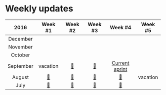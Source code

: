 # Weekly updates

| 2016 | Week #1 | Week #2 | Week #3 | Week #4 | Week #5 |
|:-----:|:-------:|:-------:|:-------:|:-------:|:-------:|
| December  | &nbsp; | &nbsp; | &nbsp; | &nbsp; |
| November  | &nbsp; | &nbsp; | &nbsp; | &nbsp; |
| October   | &nbsp; | &nbsp; | &nbsp; | &nbsp; |
| September | vacation |  [🎉](2016-09-14.md) | [🎉](2016-09-21.md) | [Current sprint](current_focus.md) |
| August    | [🎉](2016-08-03.md) | [🎉](2016-08-10.md) | [🎉](2016-08-17.md) | [🎉](2016-08-24.md) | vacation |
| July      | [🎉](2016-07-06.md) | [🎉](2016-07-13.md) | [🎉](2016-07-20.md) | [🎉](2016-07-27.md) |
